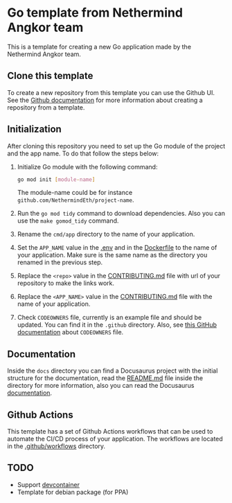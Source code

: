 # Go template from Nethermind Angkor team

This is a template for creating a new Go application made by the Nethermind Angkor team.

## Clone this template

To create a new repository from this template you can use the Github UI. See the
[Github documentation](https://docs.github.com/en/github/creating-cloning-and-archiving-repositories/creating-a-repository-from-a-template)
for more information about creating a repository from a template.

## Initialization

After cloning this repository you need to set up the Go module of the project and
the app name. To do that follow the steps below:

1.  Initialize Go module with the following command:

    ```bash
    go mod init [module-name]
    ```

    The module-name could be for instance `github.com/NethermindEth/project-name`.

2.  Run the `go mod tidy` command to download dependencies. Also you can use the
    `make gomod_tidy` command.

3. Rename the `cmd/app` directory to the name of your application.

3.  Set the `APP_NAME` value in the [.env](.env) and in the [Dockerfile](Dockerfile) to the name
    of your application. Make sure is the same name as the directory you renamed
    in the previous step.

4. Replace the `<repo>` value in the [CONTRIBUTING.md](CONTRIBUTING.md) file with url of your repository
    to make the links work.

5. Replace the `<APP_NAME>` value in the [CONTRIBUTING.md](CONTRIBUTING.md) file with the name of your application.

5. Check `CODEOWNERS` file, currently is an example file and should be updated. You can
    find it in the `.github` directory. Also, see [this GitHub documentation](https://docs.github.com/en/repositories/managing-your-repositorys-settings-and-features/customizing-your-repository/about-code-owners)
    about `CODEOWNERS` file.

## Documentation

Inside the `docs` directory you can find a Docusaurus project with the initial structure
for the documentation, read the [README.md](docs/README.md) file inside the directory for
more information, also you can read the Docusaurus [documentation](https://docusaurus.io/docs).

## Github Actions

This template has a set of Github Actions workflows that can be used to automate
the CI/CD process of your application. The workflows are located in the [.github/workflows](.github/workflows)
directory.

## TODO

- Support [devcontainer](https://containers.dev/)
- Template for debian package (for PPA)
